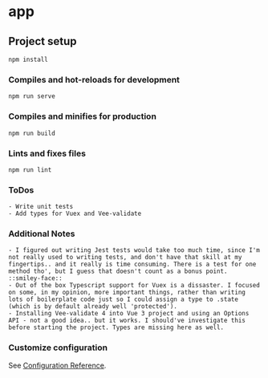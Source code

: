 # app

## Project setup
```
npm install
```

### Compiles and hot-reloads for development
```
npm run serve
```

### Compiles and minifies for production
```
npm run build
```

### Lints and fixes files
```
npm run lint
```

### ToDos
```
- Write unit tests
- Add types for Vuex and Vee-validate
```

### Additional Notes
```
- I figured out writing Jest tests would take too much time, since I'm not really used to writing tests, and don't have that skill at my fingertips.. and it really is time consuming. There is a test for one method tho', but I guess that doesn't count as a bonus point. ::smiley-face::
- Out of the box Typescript support for Vuex is a dissaster. I focused on some, in my opinion, more important things, rather than writing lots of boilerplate code just so I could assign a type to .state (which is by default already well 'protected').
- Installing Vee-validate 4 into Vue 3 project and using an Options API - not a good idea.. but it works. I should've investigate this before starting the project. Types are missing here as well.
```

### Customize configuration
See [Configuration Reference](https://cli.vuejs.org/config/).